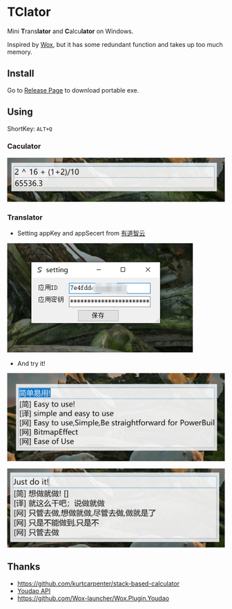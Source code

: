 # TClator

Mini **T**rans**lator** and **C**alcu**lator** on Windows.

Inspired by [Wox](https://github.com/Wox-launcher/Wox), but it has some redundant function and takes up too much memory.
## Install

Go to [Release Page](https://github.com/skyduy/TClator/releases) to download portable exe.

## Using

ShortKey: `ALT+Q`

### Caculator
![Caculator](https://github.com/skyduy/TClator/blob/master/assets/calc.jpg)

### Translator
- Setting appKey and appSecert from [有道智云](http://ai.youdao.com/fanyi-services.s?null)

![Setting](https://github.com/skyduy/TClator/blob/master/assets/setting.jpg)

- And try it!

![中文到英文翻译](https://github.com/skyduy/TClator/blob/master/assets/zh2en.jpg)

![English to Chinese](https://github.com/skyduy/TClator/blob/master/assets/en2zh.jpg)
## Thanks
- https://github.com/kurtcarpenter/stack-based-calculator
- [Youdao API](https://ai.youdao.com/DOCSIRMA/html/%E8%87%AA%E7%84%B6%E8%AF%AD%E8%A8%80%E7%BF%BB%E8%AF%91/API%E6%96%87%E6%A1%A3/%E6%96%87%E6%9C%AC%E7%BF%BB%E8%AF%91%E6%9C%8D%E5%8A%A1/%E6%96%87%E6%9C%AC%E7%BF%BB%E8%AF%91%E6%9C%8D%E5%8A%A1-API%E6%96%87%E6%A1%A3.html)
- https://github.com/Wox-launcher/Wox.Plugin.Youdao
